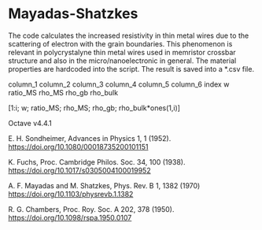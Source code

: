 # Mayadas-Shatzkes
The code calculates the increased resistivity in thin metal wires due to the scattering of electron with the grain boundaries.
This phenomenon is relevant in polycrystalyne thin metal wires used in memristor crossbar structure and also in the micro/nanoelectronic in general.
The material properties are hardcoded into the script.
The result is saved into a *.csv file.

column_1   column_2   column_3   column_4    column_5   column_6 
index      w          ratio_MS   rho_MS      rho_gb     rho_bulk

[1:i; w; ratio_MS; rho_MS; rho_gb; rho_bulk*ones(1,i)]

Octave v4.4.1

E. H. Sondheimer, Advances in Physics 1, 1 (1952).
https://doi.org/10.1080/00018735200101151

K. Fuchs, Proc. Cambridge Philos. Soc. 34, 100 (1938). 
https://doi.org/10.1017/s0305004100019952

A. F. Mayadas and M. Shatzkes, Phys. Rev. B 1, 1382 (1970)
https://doi.org/10.1103/physrevb.1.1382

R. G. Chambers, Proc. Roy. Soc. A 202, 378 (1950). 
https://doi.org/10.1098/rspa.1950.0107
